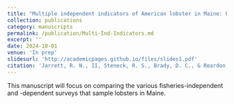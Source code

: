```yaml
---
title: "Multiple independent indicators of American lobster in Maine: Patterns in space and time"
collection: publications
category: manuscripts
permalink: /publication/Multi-Ind-Indicators.md
excerpt: ''
date: 2024-10-01
venue: 'In prep'
slidesurl: 'http://academicpages.github.io/files/slides1.pdf'
citation: 'Jarrett, R. N., II, Steneck, R. S., Brady, D. C., & Reardon, K. M. Multiple independent indicators of American lobster in Maine: Patterns in space and time. In Prep.'
---
```


This manuscript will focus on comparing the various fisheries-independent and -dependent surveys that sample lobsters in Maine. 

